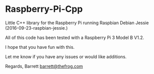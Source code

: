 # Raspberry-Pi-Cpp
Little C++ library for the Raspberry Pi running Raspbian Debian Jessie (2016-09-23-raspbian-jessie.)

All of this code has been tested with a Raspberry Pi 3 Model B V1.2.

I hope that you have fun with this.

Let me know if you have any issues or would like additions.

Regards,
Barrett
barrett@thefrog.com

